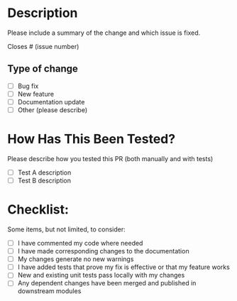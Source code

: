 # Description

Please include a summary of the change and which issue is fixed.

Closes # (issue number)

## Type of change

- [ ] Bug fix
- [ ] New feature
- [ ] Documentation update
- [ ] Other (please describe)

# How Has This Been Tested?

Please describe how you tested this PR (both manually and with tests)

- [ ] Test A description
- [ ] Test B description

# Checklist:

Some items, but not limited, to consider:

- [ ] I have commented my code where needed
- [ ] I have made corresponding changes to the documentation
- [ ] My changes generate no new warnings
- [ ] I have added tests that prove my fix is effective or that my feature works
- [ ] New and existing unit tests pass locally with my changes
- [ ] Any dependent changes have been merged and published in downstream modules
